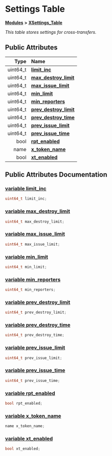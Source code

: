 # Settings Table

[**Modules**]() **&gt;** [**XSettings\_Table**](group___x_settings___table.md)

_This table stores settings for cross-transfers._

## Public Attributes

| Type | Name |
| ---: | :--- |
| uint64\_t | [**limit\_inc**](group___x_settings___table.md#variable-limit-inc)    |
| uint64\_t | [**max\_destroy\_limit**](group___x_settings___table.md#variable-max-destroy-limit)    |
| uint64\_t | [**max\_issue\_limit**](group___x_settings___table.md#variable-max-issue-limit)    |
| uint64\_t | [**min\_limit**](group___x_settings___table.md#variable-min-limit)    |
| uint64\_t | [**min\_reporters**](group___x_settings___table.md#variable-min-reporters)    |
| uint64\_t | [**prev\_destroy\_limit**](group___x_settings___table.md#variable-prev-destroy-limit)    |
| uint64\_t | [**prev\_destroy\_time**](group___x_settings___table.md#variable-prev-destroy-time)    |
| uint64\_t | [**prev\_issue\_limit**](group___x_settings___table.md#variable-prev-issue-limit)    |
| uint64\_t | [**prev\_issue\_time**](group___x_settings___table.md#variable-prev-issue-time)    |
| bool | [**rpt\_enabled**](group___x_settings___table.md#variable-rpt-enabled)    |
| name | [**x\_token\_name**](group___x_settings___table.md#variable-x-token-name)    |
| bool | [**xt\_enabled**](group___x_settings___table.md#variable-xt-enabled)    |

## Public Attributes Documentation

### [variable limit\_inc](group___x_settings___table.md#variable-limit-inc) <a id="variable-limit-inc"></a>

```cpp
uint64_t limit_inc;
```

### [variable max\_destroy\_limit](group___x_settings___table.md#variable-max-destroy-limit) <a id="variable-max-destroy-limit"></a>

```cpp
uint64_t max_destroy_limit;
```

### [variable max\_issue\_limit](group___x_settings___table.md#variable-max-issue-limit) <a id="variable-max-issue-limit"></a>

```cpp
uint64_t max_issue_limit;
```

### [variable min\_limit](group___x_settings___table.md#variable-min-limit) <a id="variable-min-limit"></a>

```cpp
uint64_t min_limit;
```

### [variable min\_reporters](group___x_settings___table.md#variable-min-reporters) <a id="variable-min-reporters"></a>

```cpp
uint64_t min_reporters;
```

### [variable prev\_destroy\_limit](group___x_settings___table.md#variable-prev-destroy-limit) <a id="variable-prev-destroy-limit"></a>

```cpp
uint64_t prev_destroy_limit;
```

### [variable prev\_destroy\_time](group___x_settings___table.md#variable-prev-destroy-time) <a id="variable-prev-destroy-time"></a>

```cpp
uint64_t prev_destroy_time;
```

### [variable prev\_issue\_limit](group___x_settings___table.md#variable-prev-issue-limit) <a id="variable-prev-issue-limit"></a>

```cpp
uint64_t prev_issue_limit;
```

### [variable prev\_issue\_time](group___x_settings___table.md#variable-prev-issue-time) <a id="variable-prev-issue-time"></a>

```cpp
uint64_t prev_issue_time;
```

### [variable rpt\_enabled](group___x_settings___table.md#variable-rpt-enabled) <a id="variable-rpt-enabled"></a>

```cpp
bool rpt_enabled;
```

### [variable x\_token\_name](group___x_settings___table.md#variable-x-token-name) <a id="variable-x-token-name"></a>

```cpp
name x_token_name;
```

### [variable xt\_enabled](group___x_settings___table.md#variable-xt-enabled) <a id="variable-xt-enabled"></a>

```cpp
bool xt_enabled;
```

